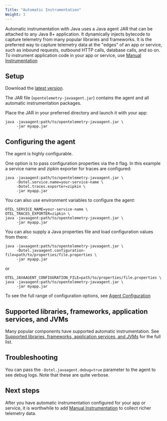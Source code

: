 ```yaml
---
Title: "Automatic Instrumentation"
Weight: 3
---
```


Automatic instrumentation with Java uses a Java agent JAR that can be attached to any Java 8+ application. It dynamically injects bytecode to capture telemetry from many popular libraries and frameworks. It is the preferred way to capture telemetry data at the "edges" of an app or service, such as inbound requests, outbound HTTP calls, database calls, and so on. To instrument application code in your app or service, use [Manual Instrumentation](manual_instrumentation.md)

## Setup

Download the [latest version](https://github.com/open-telemetry/opentelemetry-java-instrumentation/releases/).

The JAR file (`opentelemetry-javaagent.jar`) contains the agent and all automatic instrumentation packages.

Place the JAR in your preferred directory and launch it with your app:

```
java -javaagent:path/to/opentelemetry-javaagent.jar \
     -jar myapp.jar
```

## Configuring the agent

The agent is highly configurable.

One option is to pass configuration properties via the `D` flag. In this example a service name and zipkin exporter for traces are configured:

```
java -javaagent:path/to/opentelemetry-javaagent.jar \
     -Dotel.service.name=your-service-name \
     -Dotel.traces.exporter=zipkin \
     -jar myapp.jar
```

You can also use environment variables to configure the agent:

```
OTEL_SERVICE_NAME=your-service-name \
OTEL_TRACES_EXPORTER=zipkin \
java -javaagent:path/to/opentelemetry-javaagent.jar \
     -jar myapp.jar
```

You can also supply a Java properties file and load configuration values from there:

```
java -javaagent:path/to/opentelemetry-javaagent.jar \
     -Dotel.javaagent.configuration-file=path/to/properties/file.properties \
     -jar myapp.jar
```

or

```
OTEL_JAVAAGENT_CONFIGURATION_FILE=path/to/properties/file.properties \
java -javaagent:path/to/opentelemetry-javaagent.jar \
     -jar myapp.jar
```

To see the full range of configuration options, see [Agent Configuration](https://github.com/open-telemetry/opentelemetry-java-instrumentation/blob/main/docs/agent-config.md)

## Supported libraries, frameworks, application services, and JVMs

Many popular components have supported automatic instrumentation. See [Supported libraries, frameworks, application services, and JVMs](https://github.com/open-telemetry/opentelemetry-java-instrumentation/blob/main/docs/supported-libraries.md) for the full list.

## Troubleshooting

You can pass the `-Dotel.javaagent.debug=true` parameter to the agent to see debug logs. Note that these are quite verbose.

## Next steps

After you have automatic instrumentation configured for your app or service, it is worthwhile to add [Manual Instrumentation](manual_instrumentation.md) to collect richer telemetry data.